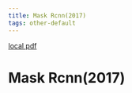 ```yaml
---
title: Mask Rcnn(2017)
tags: other-default
---
```


[local pdf](../../../pdfs/2017-mask-rcnn.pdf)

# Mask Rcnn(2017)
